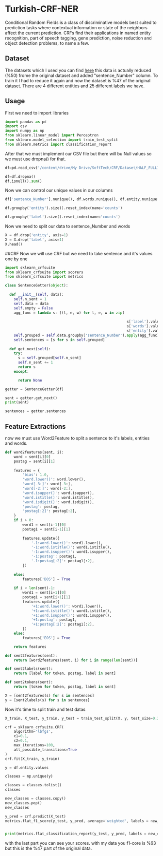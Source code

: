 # Turkish-CRF-NER

Conditional Random Fields is a class of discriminative models best suited to prediction tasks where contextual information or state of the neighbors affect the current prediction. CRFs find their applications in named entity recognition, part of speech tagging, gene prediction, noise reduction and object detection problems, to name a few.

## Dataset

The datasets which I used you can find [here](https://drive.google.com/file/d/1-CYBDhE6dnM1kdnwF3Ue6ZMKeSyOGuZz/view?usp=sharing) this data is actually reduced (%50) frome the original dataset and added "sentence_Number" column. To train it I had to reduce it again and now the dataset is %47 of the original dataset. There are 4 different entities and 25 different labels we have. 


## Usage
First we need to import libraries

```python
import pandas as pd
import csv
import numpy as np
from sklearn.linear_model import Perceptron
from sklearn.model_selection import train_test_split
from sklearn.metrics import classification_report
```
After that we must implement our CSV file but there will bu Null values so we must use dropna() for that.

```python
df=pd.read_csv('/content/drive/My Drive/SoftTech/CRF/Dataset/HALF_FULL1_title_Test.csv')

df=df.dropna()
df.isnull().sum()
```
Now we can control our unique values in our columns

```python
df['sentence_Number'].nunique(), df.words.nunique(), df.entity.nunique(), df.label.nunique()
```
```python
df.groupby('entity').size().reset_index(name='counts')
```
```python
df.groupby('label').size().reset_index(name='counts')
```
Now we need to split our data to sentence_Number and words

```python
X = df.drop('entity', axis=1)
X = X.drop('label', axis=1)
X.head() 
```
##CRF
Now we will use CRF but we need to take sentence and it's values one by one
```python
import sklearn_crfsuite
from sklearn_crfsuite import scorers
from sklearn_crfsuite import metrics
```
```python
class SentenceGetter(object):
    
  def __init__(self, data):
    self.n_sent = 1
    self.data = data
    self.empty = False
    agg_func = lambda s: [(l, e, w) for l, e, w in zip( 
                                                        
                                                        s['label'].values.tolist(),
                                                        s['words'].values.tolist(),
                                                        s['entity'].values.tolist())]
    self.grouped = self.data.groupby('sentence_Number').apply(agg_func)
    self.sentences = [s for s in self.grouped]
      
  def get_next(self):
    try: 
      s = self.grouped[self.n_sent]
      self.n_sent += 1
      return s 
    except:

      return None
```
```python
getter = SentenceGetter(df)
```
```python
sent = getter.get_next()
print(sent)
```
```python
sentences = getter.sentences
```
## Feature Extractions
now we must use Word2Feature to split a sentence to it's labels, entities and words.

```python
def word2features(sent, i):
    word = sent[i][0]
    postag = sent[i][1]
    
    features = {
        'bias': 1.0, 
        'word.lower()': word.lower(), 
        'word[-3:]': word[-3:],
        'word[-2:]': word[-2:],
        'word.isupper()': word.isupper(),
        'word.istitle()': word.istitle(),
        'word.isdigit()': word.isdigit(),
        'postag': postag,
        'postag[:2]': postag[:2],
    }
    if i > 0:
        word1 = sent[i-1][0]
        postag1 = sent[i-1][1]
        
        features.update({
            '-1:word.lower()': word1.lower(),
            '-1:word.istitle()': word1.istitle(),
            '-1:word.isupper()': word1.isupper(),
            '-1:postag': postag1,
            '-1:postag[:2]': postag1[:2],
        })
        
    else:
        features['BOS'] = True
    
    if i < len(sent)-1:
        word1 = sent[i+1][0]
        postag1 = sent[i+1][1]
        features.update({
            '+1:word.lower()': word1.lower(),
            '+1:word.istitle()': word1.istitle(),
            '+1:word.isupper()': word1.isupper(),
            '+1:postag': postag1,
            '+1:postag[:2]': postag1[:2],
        })
    else:
        features['EOS'] = True

    return features

def sent2features(sent):
    return [word2features(sent, i) for i in range(len(sent))]

def sent2labels(sent):
    return [label for token, postag, label in sent]

def sent2tokens(sent):
    return [token for token, postag, label in sent]
```

```python
X = [sent2features(s) for s in sentences]
y = [sent2labels(s) for s in sentences]
```
Now it's time to split train and test datas

```python
X_train, X_test, y_train, y_test = train_test_split(X, y, test_size=0.33, random_state=0)
```
```python
crf = sklearn_crfsuite.CRF(
    algorithm='lbfgs',
    c1=0.1,
    c2=0.1,
    max_iterations=100,
    all_possible_transitions=True
)
crf.fit(X_train, y_train)
```
```python
y = df.entity.values
```
```python
classes = np.unique(y)
```
```python
classes = classes.tolist()
classes
```
```python
new_classes = classes.copy()
new_classes.pop()
new_classes
```
```python
y_pred = crf.predict(X_test)
metrics.flat_f1_score(y_test, y_pred, average='weighted', labels = new_classes)
```
```python

print(metrics.flat_classification_report(y_test, y_pred, labels = new_classes))
```
with the last part you can see your scores. with my data you f1-core is %63 but this is the %47 part of the original data.

